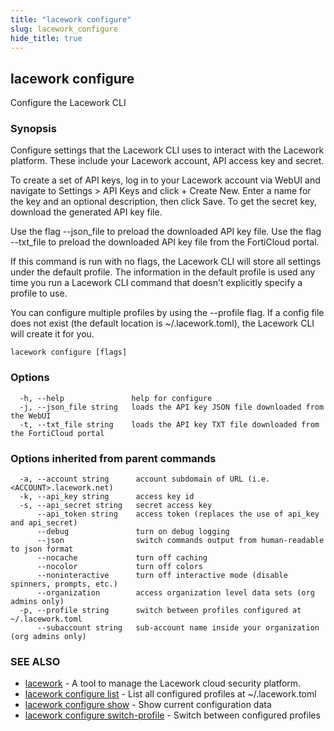 ```yaml
---
title: "lacework configure"
slug: lacework_configure
hide_title: true
---
```


## lacework configure

Configure the Lacework CLI

### Synopsis

Configure settings that the Lacework CLI uses to interact with the Lacework
platform. These include your Lacework account, API access key and secret.

To create a set of API keys, log in to your Lacework account via WebUI and
navigate to Settings > API Keys and click + Create New. Enter a name for
the key and an optional description, then click Save. To get the secret key,
download the generated API key file.

Use the flag --json_file to preload the downloaded API key file.
Use the flag --txt_file to preload the downloaded API key file from the FortiCloud portal.

If this command is run with no flags, the Lacework CLI will store all
settings under the default profile. The information in the default profile
is used any time you run a Lacework CLI command that doesn't explicitly
specify a profile to use.

You can configure multiple profiles by using the --profile flag. If a
config file does not exist (the default location is ~/.lacework.toml),
the Lacework CLI will create it for you.

```
lacework configure [flags]
```

### Options

```
  -h, --help               help for configure
  -j, --json_file string   loads the API key JSON file downloaded from the WebUI
  -t, --txt_file string    loads the API key TXT file downloaded from the FortiCloud portal
```

### Options inherited from parent commands

```
  -a, --account string      account subdomain of URL (i.e. <ACCOUNT>.lacework.net)
  -k, --api_key string      access key id
  -s, --api_secret string   secret access key
      --api_token string    access token (replaces the use of api_key and api_secret)
      --debug               turn on debug logging
      --json                switch commands output from human-readable to json format
      --nocache             turn off caching
      --nocolor             turn off colors
      --noninteractive      turn off interactive mode (disable spinners, prompts, etc.)
      --organization        access organization level data sets (org admins only)
  -p, --profile string      switch between profiles configured at ~/.lacework.toml
      --subaccount string   sub-account name inside your organization (org admins only)
```

### SEE ALSO

* [lacework](lacework.md)	 - A tool to manage the Lacework cloud security platform.
* [lacework configure list](lacework_configure_list.md)	 - List all configured profiles at ~/.lacework.toml
* [lacework configure show](lacework_configure_show.md)	 - Show current configuration data
* [lacework configure switch-profile](lacework_configure_switch-profile.md)	 - Switch between configured profiles

